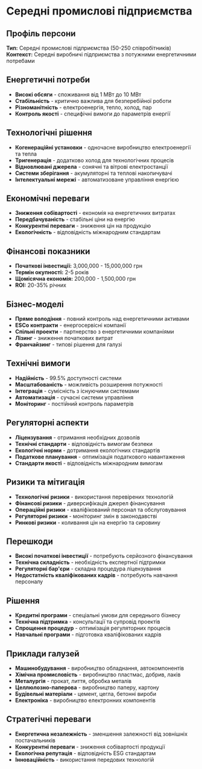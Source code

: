 # Середні промислові підприємства

## Профіль персони
**Тип:** Середні промислові підприємства (50-250 співробітників)
**Контекст:** Середні виробничі підприємства з потужними енергетичними потребами

## Енергетичні потреби
- **Високі обсяги** - споживання від 1 МВт до 10 МВт
- **Стабільність** - критично важлива для безперебійної роботи
- **Різноманітність** - електроенергія, тепло, холод, пар
- **Контроль якості** - специфічні вимоги до параметрів енергії

## Технологічні рішення
- **Когенераційні установки** - одночасне виробництво електроенергії та тепла
- **Тригенерація** - додатково холод для технологічних процесів
- **Відновлювані джерела** - сонячні та вітрові електростанції
- **Системи зберігання** - акумуляторні та теплові накопичувачі
- **Інтелектуальні мережі** - автоматизоване управління енергією

## Економічні переваги
- **Зниження собівартості** - економія на енергетичних витратах
- **Передбачуваність** - стабільні ціни на енергію
- **Конкурентні переваги** - зниження цін на продукцію
- **Екологічність** - відповідність міжнародним стандартам

## Фінансові показники
- **Початкові інвестиції:** 3,000,000 - 15,000,000 грн
- **Термін окупності:** 2-5 років
- **Щомісячна економія:** 200,000 - 1,500,000 грн
- **ROI:** 20-35% річних

## Бізнес-моделі
- **Пряме володіння** - повний контроль над енергетичними активами
- **ESCo контракти** - енергосервісні компанії
- **Спільні проекти** - партнерство з енергетичними компаніями
- **Лізинг** - зниження початкових витрат
- **Франчайзинг** - типові рішення для галузі

## Технічні вимоги
- **Надійність** - 99.5% доступності системи
- **Масштабованість** - можливість розширення потужності
- **Інтеграція** - сумісність з існуючими системами
- **Автоматизація** - сучасні системи управління
- **Моніторинг** - постійний контроль параметрів

## Регуляторні аспекти
- **Ліцензування** - отримання необхідних дозволів
- **Технічні стандарти** - відповідність вимогам безпеки
- **Екологічні норми** - дотримання екологічних стандартів
- **Податкове планування** - оптимізація податкового навантаження
- **Стандарти якості** - відповідність міжнародним вимогам

## Ризики та мітигація
- **Технологічні ризики** - використання перевірених технологій
- **Фінансові ризики** - диверсифікація джерел фінансування
- **Операційні ризики** - кваліфікований персонал та обслуговування
- **Регуляторні ризики** - моніторинг змін в законодавстві
- **Ринкові ризики** - коливання цін на енергію та сировину

## Перешкоди
- **Високі початкові інвестиції** - потребують серйозного фінансування
- **Технічна складність** - необхідність експертної підтримки
- **Регуляторні бар'єри** - складна процедура ліцензування
- **Недостатність кваліфікованих кадрів** - потребують навчання персоналу

## Рішення
- **Кредитні програми** - спеціальні умови для середнього бізнесу
- **Технічна підтримка** - консультації та супровід проектів
- **Спрощення процедур** - оптимізація регуляторних процесів
- **Навчальні програми** - підготовка кваліфікованих кадрів

## Приклади галузей
- **Машинобудування** - виробництво обладнання, автокомпонентів
- **Хімічна промисловість** - виробництво пластмас, добрив, лаків
- **Металургія** - прокат, лиття, обробка металів
- **Целлюлозно-паперова** - виробництво паперу, картону
- **Будівельні матеріали** - цемент, цегла, бетонні вироби
- **Електроніка** - виробництво електронних компонентів

## Стратегічні переваги
- **Енергетична незалежність** - зменшення залежності від зовнішніх постачальників
- **Конкурентні переваги** - зниження собівартості продукції
- **Екологічна репутація** - відповідність ESG стандартам
- **Інноваційність** - використання передових технологій
